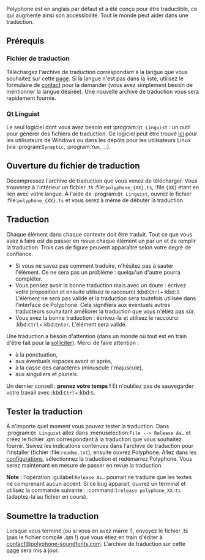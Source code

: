 Polyphone est en anglais par défaut et a été conçu pour être traductible, ce qui augmente ainsi son accessibilité.
Tout le monde peut aider dans une traduction.


## Prérequis


### Fichier de traduction


Téléchargez l'archive de traduction correspondant à la langue que vous souhaitez sur cette [page](download/translations).
Si la langue n'est pas dans la liste, utilisez le formulaire de [contact](contact) pour la demander (vous avez simplement besoin de mentionner la langue désirée).
Une nouvelle archive de traduction vous sera rapidement fournie.


### Qt Linguist


Le seul logiciel dont vous avez besoin est :program:`Qt Linguist`&nbsp;: un outil pour générer des fichiers de traduction.
Ce logiciel peut être trouvé <a href="https://github.com/thurask/Qt-Linguist/releases" target="_blank">ici</a> pour les utilisateurs de Windows ou dans les dépôts pour les utilisateurs Linux (via :program:`Synaptic`, :program:`Yum`, …).


## Ouverture du fichier de traduction


Décompressez l'archive de traduction que vous venez de télécharger.
Vous trouverez à l'intérieur un fichier .ts :file:`polyphone_{XX}.ts`, :file:`{XX}` étant en lien avec votre langue.
À l'aide de :program:`Qt Linguist`, ouvrez le fichier :file:`polyphone_{XX}.ts` et vous serez à même de débuter la traduction.


## Traduction


Chaque élément dans chaque contexte doit être traduit.
Tout ce que vous avez à faire est de passer en revue chaque élément un par un et de remplir la traduction.
Trois cas de figure peuvent apparaître selon votre degré de confiance.

* Si vous ne savez pas comment traduire, n'hésitez pas à sauter l'élément.
  Ce ne sera pas un problème&nbsp;: quelqu'un d'autre pourra compléter.
* Vous pensez avoir la bonne traduction mais avec un doute&nbsp;: écrivez votre proposition et ensuite utilisez le raccourci :kbd:`Ctrl`+:kbd:`J`.
  L'élément ne sera pas validé et la traduction sera toutefois utilisée dans l'interface de Polyphone.
  Cela signifiera aux éventuels autres traducteurs souhaitant améliorer la traduction que vous n'étiez pas sûr.
* Vous avez la bonne traduction&nbsp;: écrivez-la et utilisez le raccourci :kbd:`Ctrl`+:kbd:`Enter`.
  L'élément sera validé.

Une traduction a besoin d'attention (dans un monde où tout est en train d'être fait pour la <a href="https://medium.com/thrive-global/how-technology-hijacks-peoples-minds-from-a-magician-and-google-s-design-ethicist-56d62ef5edf3" target="_blank">solliciter</a>).
Merci de faire attention&nbsp;:

* à la ponctuation,
* aux éventuels espaces avant et après,
* à la casse des caractères (minuscule / majuscule),
* aux singuliers et pluriels.

Un dernier conseil&nbsp;: **prenez votre temps&nbsp;!**
Et n'oubliez pas de sauvegarder votre travail avec :kbd:`Ctrl`+:kbd:`S`.


## Tester la traduction


À n'importe quel moment vous pouvez tester la traduction.
Dans :program:`Qt Linguist` allez dans :menuselection:`File --> Release As…` et créez le fichier .qm correspondant à la traduction que vous souhaitez fournir.
Suivez les indications contenues dans l'archive de traduction pour l'installer (fichier :file:`readme.txt`), ensuite ouvrez Polyphone.
Allez dans les [configurations](manual/settings.md#doc_interface), sélectionnez la traduction et redémarrez Polyphone.
Vous serez maintenant en mesure de passer en revue la traduction.

**Note&nbsp;:** l'opération :guilabel:`Release As…` pourrait ne traduire que les textes ne comprenant aucun accent. Si ce bug apparait, ouvrez un terminal et utilisez la commande suivante&nbsp;: :command:`lrelease polyphone_XX.ts` (adaptez-la au fichier en cours).


## Soumettre la traduction


Lorsque vous terminé (ou si vous en avez marre&nbsp;!), envoyez le fichier .ts (pas le fichier compilé .qm&nbsp;!) que vous étiez en train d'éditer à <contact@polyphone-soundfonts.com>.
L'archive de traduction sur cette [page](download/translations) sera mis à jour.